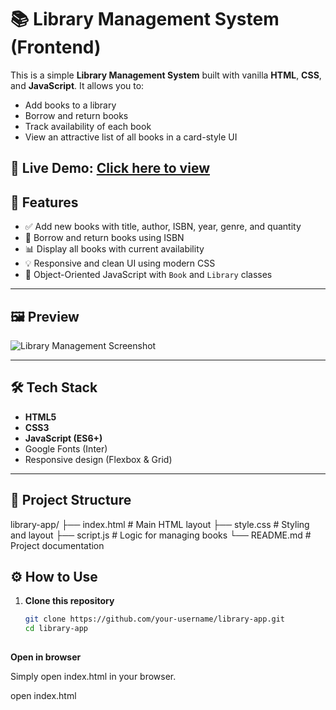 # 📚 Library Management System (Frontend)

This is a simple **Library Management System** built with vanilla **HTML**, **CSS**, and **JavaScript**. It allows you to:

- Add books to a library
- Borrow and return books
- Track availability of each book
- View an attractive list of all books in a card-style UI

🔗 **Live Demo:** [Click here to view](https://sneha9504.github.io/Library_Management/)
---

## 🚀 Features

- ✅ Add new books with title, author, ISBN, year, genre, and quantity
- 📖 Borrow and return books using ISBN
- 📊 Display all books with current availability
- 💡 Responsive and clean UI using modern CSS
- 🧠 Object-Oriented JavaScript with `Book` and `Library` classes

---

## 🖼️ Preview

![Library Management Screenshot](preview.png)

---

## 🛠️ Tech Stack

- **HTML5**
- **CSS3**
- **JavaScript (ES6+)**
- Google Fonts (Inter)
- Responsive design (Flexbox & Grid)

---

## 📂 Project Structure

library-app/
├── index.html # Main HTML layout
├── style.css # Styling and layout
├── script.js # Logic for managing books
└── README.md # Project documentation


## ⚙️ How to Use

1. **Clone this repository**
   ```bash
   git clone https://github.com/your-username/library-app.git
   cd library-app
 
**Open in browser**

Simply open index.html in your browser.

open index.html